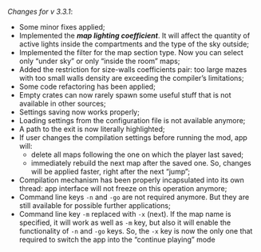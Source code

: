 _Changes for v 3.3.1_:
- Some minor fixes applied;
- Implemented the ***map lighting coefficient***. It will affect the quantity of active lights inside the compartments and the type of the sky outside;
- Implemented the filter for the map section type. Now you can select only “under sky” or only “inside the room” maps;
- Added the restriction for size-walls coefficients pair: too large mazes with too small walls density are exceeding the compiler’s limitations;
- Some code refactoring has been applied;
- Empty crates can now rarely spawn some useful stuff that is not available in other sources;
- Settings saving now works properly;
- Loading settings from the configuration file is not available anymore;
- A path to the exit is now literally highlighted;
- If user changes the compilation settings before running the mod, app will:
    - delete all maps following the one on which the player last saved;
    - immediately rebuild the next map after the saved one.
  So, changes will be applied faster, right after the next “jump”;
- Compilation mechanism has been properly incapsulated into its own thread: app interface will not freeze on this operation anymore;
- Command line keys `-n` and `-go` are not required anymore. But they are still available for possible further applications;
- Command line key `-m` replaced with `-x` (ne`x`t). If the map name is specified, it will work as well as `-m` key, but also it will enable the functionality of `-n` and `-go` keys. So, the `-x` key is now the only one that required to switch the app into the “continue playing” mode
